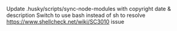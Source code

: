 ---
---

Update .husky/scripts/sync-node-modules with copyright date & description
Switch to use bash instead of sh to resolve https://www.shellcheck.net/wiki/SC3010 issue

